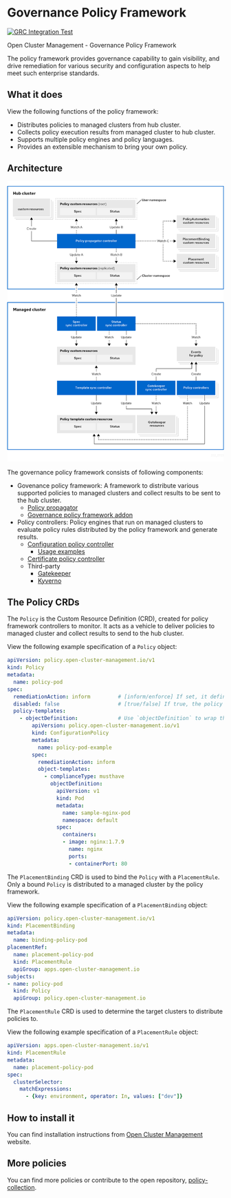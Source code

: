 [comment]: # ( Copyright Contributors to the Open Cluster Management project )

# Governance Policy Framework
[![GRC Integration Test](https://github.com/stolostron/governance-policy-framework/actions/workflows/integration.yml/badge.svg)](https://github.com/stolostron/governance-policy-framework/actions/workflows/integration.yml)

Open Cluster Management - Governance Policy Framework

The policy framework provides governance capability to gain visibility, and drive remediation for various security and configuration aspects to help meet such enterprise standards.

## What it does

View the following functions of the policy framework: 

* Distributes policies to managed clusters from hub cluster.
* Collects policy execution results from managed cluster to hub cluster.
* Supports multiple policy engines and policy languages.
* Provides an extensible mechanism to bring your own policy.

## Architecture

![architecture](images/policy-framework-architecture-diagram.png)

The governance policy framework consists of following components:

- Govenance policy framework: A framework to distribute various supported policies to managed clusters and collect results to be sent to the hub cluster.
    - [Policy propagator](https://github.com/stolostron/governance-policy-propagator)
    - [Governance policy framework addon](https://github.com/stolostron/governance-policy-framework-addon)
- Policy controllers: Policy engines that run on managed clusters to evaluate policy rules distributed by the policy framework and generate results.
    - [Configuration policy controller](https://github.com/stolostron/config-policy-controller)
      - [Usage examples](./doc/configuration-policy/README.md)
    - [Certificate policy controller](https://github.com/stolostron/cert-policy-controller)
    - Third-party
      - [Gatekeeper](https://github.com/open-policy-agent/gatekeeper)
      - [Kyverno](https://github.com/kyverno/kyverno/)

## The Policy CRDs

The `Policy` is the Custom Resource Definition (CRD), created for policy framework controllers to monitor. It acts as a vehicle to deliver policies to managed cluster and collect results to send to the hub cluster.

View the following example specification of a `Policy` object:
```yaml
apiVersion: policy.open-cluster-management.io/v1
kind: Policy
metadata:
  name: policy-pod
spec:
  remediationAction: inform         # [inform/enforce] If set, it defines the remediationAction globally.
  disabled: false                   # [true/false] If true, the policy will not be distributed to the managed cluster.
  policy-templates:             
    - objectDefinition:             # Use `objectDefinition` to wrap the policy resource to be distributed to the managed cluster
        apiVersion: policy.open-cluster-management.io/v1
        kind: ConfigurationPolicy
        metadata:
          name: policy-pod-example
        spec:
          remediationAction: inform
          object-templates:
            - complianceType: musthave
              objectDefinition:
                apiVersion: v1
                kind: Pod 
                metadata:
                  name: sample-nginx-pod
                  namespace: default
                spec:
                  containers:
                  - image: nginx:1.7.9
                    name: nginx
                    ports:
                    - containerPort: 80
```

The `PlacementBinding` CRD is used to bind the `Policy` with a `PlacementRule`. Only a bound `Policy` is distributed to a managed cluster by the policy framework.

View the following example specification of a `PlacementBinding` object:
```yaml
apiVersion: policy.open-cluster-management.io/v1
kind: PlacementBinding
metadata:
  name: binding-policy-pod
placementRef:
  name: placement-policy-pod
  kind: PlacementRule
  apiGroup: apps.open-cluster-management.io
subjects:
- name: policy-pod
  kind: Policy
  apiGroup: policy.open-cluster-management.io
```

The `PlacementRule` CRD is used to determine the target clusters to distribute policies to.

View the following example specification of a `PlacementRule` object:
```yaml
apiVersion: apps.open-cluster-management.io/v1
kind: PlacementRule
metadata:
  name: placement-policy-pod
spec:
  clusterSelector:
    matchExpressions:
      - {key: environment, operator: In, values: ["dev"]}
```

## How to install it

You can find installation instructions from [Open Cluster Management](https://open-cluster-management.io/) website.

## More policies

You can find more policies or contribute to the open repository, [policy-collection](https://github.com/stolostron/policy-collection).

<!---
Date: 09/18/2024
-->
